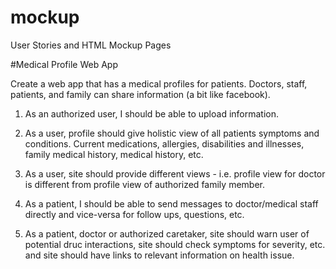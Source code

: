 mockup
======

User Stories and HTML Mockup Pages

#Medical Profile Web App

Create a web app that has a medical profiles for patients. Doctors, staff, patients, and family can share information (a bit like facebook).

1. As an authorized user, I should be able to upload information.

2. As a user, profile should give holistic view of all patients symptoms and conditions. Current medications, allergies, disabilities and illnesses, family medical history, medical history, etc.

3. As a user, site should provide different views - i.e. profile view for doctor is different from profile view of authorized family member.

4. As a patient, I should be able to send messages to doctor/medical staff directly and vice-versa for follow ups, questions, etc.

5. As a patient, doctor or authorized caretaker, site should warn user of potential druc interactions, site should check symptoms for severity, etc. and site should have links to relevant information on health issue.
